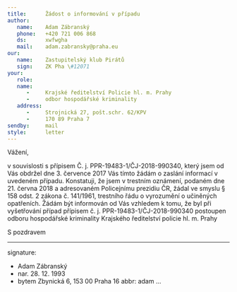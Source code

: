 ```yaml
---
title:      Žádost o informování v případu
author:
   name:    Adam Zábranský
   phone:   +420 721 006 868
   ds:      xwfwgha
   mail:    adam.zabransky@praha.eu
our:
   name:    Zastupitelský klub Pirátů
   sign:    ZK Pha \#12071
your:
   role:    
   name:    
      -     Krajské ředitelství Policie hl. m. Prahy
      -     odbor hospodářské kriminality
   address:
      -     Strojnická 27, pošt.schr. 62/KPV
      -     170 89 Praha 7
sendby:     mail
style:      letter
---
```


Vážení,

v souvislosti s přípisem Č. j. PPR-19483-1/ČJ-2018-990340, který jsem od Vás obdržel dne 3. července 2017 Vás tímto žádám o zaslání informací v uvedeném případu. Konstatuji, že jsem v trestním oznámení, podaném dne 21. června 2018 a adresovaném Policejnímu prezidiu ČR, žádal ve smyslu § 158 odst. 2 zákona č. 141/1961, trestního řádu o vyrozumění o učiněných opatřeních. Žádám být informován od Vás vzhledem k tomu, že byl při vyšetřování případ přípisem č. j. PPR-19483-1/ČJ-2018-990340 postoupen odboru hospodářské kriminality Krajského ředitelství policie hl. m. Prahy

S pozdravem

---
signature:
  - Adam Zábranský
  - nar. 28. 12. 1993
  - bytem Zbynická 6, 153 00 Praha 16
abbr:       adam
...
